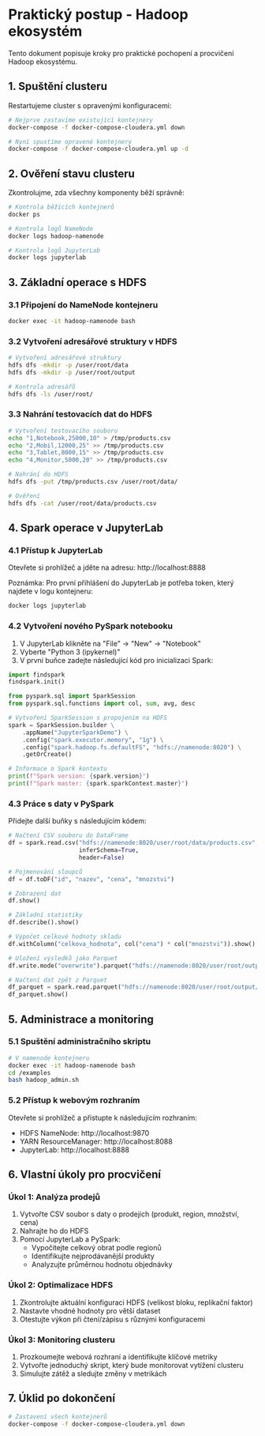 # Praktický postup - Hadoop ekosystém

Tento dokument popisuje kroky pro praktické pochopení a procvičení Hadoop ekosystému.

## 1. Spuštění clusteru

Restartujeme cluster s opravenými konfiguracemi:

```bash
# Nejprve zastavíme existující kontejnery
docker-compose -f docker-compose-cloudera.yml down

# Nyní spustíme opravené kontejnery
docker-compose -f docker-compose-cloudera.yml up -d
```

## 2. Ověření stavu clusteru

Zkontrolujme, zda všechny komponenty běží správně:

```bash
# Kontrola běžících kontejnerů
docker ps

# Kontrola logů NameNode
docker logs hadoop-namenode

# Kontrola logů JupyterLab
docker logs jupyterlab
```

## 3. Základní operace s HDFS

### 3.1 Připojení do NameNode kontejneru

```bash
docker exec -it hadoop-namenode bash
```

### 3.2 Vytvoření adresářové struktury v HDFS

```bash
# Vytvoření adresářové struktury
hdfs dfs -mkdir -p /user/root/data
hdfs dfs -mkdir -p /user/root/output

# Kontrola adresářů
hdfs dfs -ls /user/root/
```

### 3.3 Nahrání testovacích dat do HDFS

```bash
# Vytvoření testovacího souboru
echo "1,Notebook,25000,10" > /tmp/products.csv
echo "2,Mobil,12000,25" >> /tmp/products.csv
echo "3,Tablet,8000,15" >> /tmp/products.csv
echo "4,Monitor,5000,20" >> /tmp/products.csv

# Nahrání do HDFS
hdfs dfs -put /tmp/products.csv /user/root/data/

# Ověření
hdfs dfs -cat /user/root/data/products.csv
```

## 4. Spark operace v JupyterLab

### 4.1 Přístup k JupyterLab

Otevřete si prohlížeč a jděte na adresu: http://localhost:8888

Poznámka: Pro první přihlášení do JupyterLab je potřeba token, který najdete v logu kontejneru:

```bash
docker logs jupyterlab
```

### 4.2 Vytvoření nového PySpark notebooku

1. V JupyterLab klikněte na "File" -> "New" -> "Notebook"
2. Vyberte "Python 3 (ipykernel)"
3. V první buňce zadejte následující kód pro inicializaci Spark:

```python
import findspark
findspark.init()

from pyspark.sql import SparkSession
from pyspark.sql.functions import col, sum, avg, desc

# Vytvoření SparkSession s propojením na HDFS
spark = SparkSession.builder \
    .appName("JupyterSparkDemo") \
    .config("spark.executor.memory", "1g") \
    .config("spark.hadoop.fs.defaultFS", "hdfs://namenode:8020") \
    .getOrCreate()

# Informace o Spark kontextu
print(f"Spark version: {spark.version}")
print(f"Spark master: {spark.sparkContext.master}")
```

### 4.3 Práce s daty v PySpark

Přidejte další buňky s následujícím kódem:

```python
# Načtení CSV souboru do DataFrame
df = spark.read.csv("hdfs://namenode:8020/user/root/data/products.csv", 
                    inferSchema=True, 
                    header=False)

# Pojmenování sloupců
df = df.toDF("id", "nazev", "cena", "mnozstvi")

# Zobrazení dat
df.show()
```

```python
# Základní statistiky
df.describe().show()

# Výpočet celkové hodnoty skladu
df.withColumn("celkova_hodnota", col("cena") * col("mnozstvi")).show()
```

```python
# Uložení výsledků jako Parquet
df.write.mode("overwrite").parquet("hdfs://namenode:8020/user/root/output/products.parquet")

# Načtení dat zpět z Parquet
df_parquet = spark.read.parquet("hdfs://namenode:8020/user/root/output/products.parquet")
df_parquet.show()
```

## 5. Administrace a monitoring

### 5.1 Spuštění administračního skriptu

```bash
# V namenode kontejneru
docker exec -it hadoop-namenode bash
cd /examples
bash hadoop_admin.sh
```

### 5.2 Přístup k webovým rozhraním

Otevřete si prohlížeč a přistupte k následujícím rozhraním:

- HDFS NameNode: http://localhost:9870
- YARN ResourceManager: http://localhost:8088
- JupyterLab: http://localhost:8888

## 6. Vlastní úkoly pro procvičení

### Úkol 1: Analýza prodejů

1. Vytvořte CSV soubor s daty o prodejích (produkt, region, množství, cena)
2. Nahrajte ho do HDFS
3. Pomocí JupyterLab a PySpark:
   - Vypočítejte celkový obrat podle regionů
   - Identifikujte nejprodávanější produkty
   - Analyzujte průměrnou hodnotu objednávky

### Úkol 2: Optimalizace HDFS

1. Zkontrolujte aktuální konfiguraci HDFS (velikost bloku, replikační faktor)
2. Nastavte vhodné hodnoty pro větší dataset
3. Otestujte výkon při čtení/zápisu s různými konfiguracemi

### Úkol 3: Monitoring clusteru

1. Prozkoumejte webová rozhraní a identifikujte klíčové metriky
2. Vytvořte jednoduchý skript, který bude monitorovat vytížení clusteru
3. Simulujte zátěž a sledujte změny v metrikách

## 7. Úklid po dokončení

```bash
# Zastavení všech kontejnerů
docker-compose -f docker-compose-cloudera.yml down
``` 